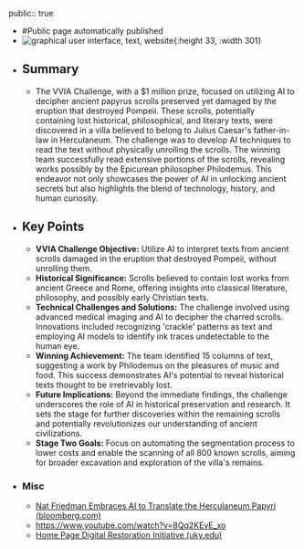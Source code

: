 public:: true

- #Public page automatically published
- ![graphical user interface, text, website](https://media.licdn.com/dms/image/D4E22AQGt7946IYwLhg/feedshare-shrink_2048_1536/0/1713971446857?e=1717027200&v=beta&t=TKlEgf_qY6WkdHVRUozwmNi8KaWlw3-R9KP2imXEgxQ){:height 33, :width 301}
- ## Summary
	- The VVIA Challenge, with a $1 million prize, focused on utilizing AI to decipher ancient papyrus scrolls preserved yet damaged by the eruption that destroyed Pompeii. These scrolls, potentially containing lost historical, philosophical, and literary texts, were discovered in a villa believed to belong to Julius Caesar's father-in-law in Herculaneum. The challenge was to develop AI techniques to read the text without physically unrolling the scrolls. The winning team successfully read extensive portions of the scrolls, revealing works possibly by the Epicurean philosopher Philodemus. This endeavor not only showcases the power of AI in unlocking ancient secrets but also highlights the blend of technology, history, and human curiosity.
- ## Key Points
	- **VVIA Challenge Objective:** Utilize AI to interpret texts from ancient scrolls damaged in the eruption that destroyed Pompeii, without unrolling them.
	- **Historical Significance:** Scrolls believed to contain lost works from ancient Greece and Rome, offering insights into classical literature, philosophy, and possibly early Christian texts.
	- **Technical Challenges and Solutions:** The challenge involved using advanced medical imaging and AI to decipher the charred scrolls. Innovations included recognizing 'crackle' patterns as text and employing AI models to identify ink traces undetectable to the human eye.
	- **Winning Achievement:** The team identified 15 columns of text, suggesting a work by Philodemus on the pleasures of music and food. This success demonstrates AI's potential to reveal historical texts thought to be irretrievably lost.
	- **Future Implications:** Beyond the immediate findings, the challenge underscores the role of AI in historical preservation and research. It sets the stage for further discoveries within the remaining scrolls and potentially revolutionizes our understanding of ancient civilizations.
	- **Stage Two Goals:** Focus on automating the segmentation process to lower costs and enable the scanning of all 800 known scrolls, aiming for broader excavation and exploration of the villa's remains.
- ### Misc
	- [Nat Friedman Embraces AI to Translate the Herculaneum Papyri (bloomberg.com)](https://www.bloomberg.com/features/2024-ai-unlock-ancient-world-secrets/?leadSource=uverify%20wall)
	- https://www.youtube.com/watch?v=8Qq2KEvE_xo
	- [Home Page Digital Restoration Initiative (uky.edu)](https://www2.cs.uky.edu/dri/)